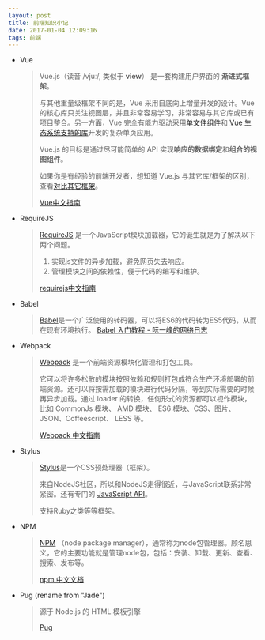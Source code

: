 ```yaml
---
layout: post
title: 前端知识小记
date: 2017-01-04 12:09:16
tags: 前端
---
```


* Vue

  > Vue.js（读音 /vjuː/, 类似于 **view**） 是一套构建用户界面的 **渐进式框架**。
  >
  > 与其他重量级框架不同的是，Vue 采用自底向上增量开发的设计。Vue 的核心库只关注视图层，并且非常容易学习，非常容易与其它库或已有项目整合。另一方面，Vue 完全有能力驱动采用[单文件组件](https://cn.vuejs.org/v2/guide/single-file-components.html)和 [Vue 生态系统支持的库](https://github.com/vuejs/awesome-vue#libraries--plugins)开发的复杂单页应用。
  >
  > Vue.js 的目标是通过尽可能简单的 API 实现**响应的数据绑定**和**组合的视图组件**。
  >
  > 如果你是有经验的前端开发者，想知道 Vue.js 与其它库/框架的区别，查看[对比其它框架](https://cn.vuejs.org/v2/guide/comparison.html)。
  >
  > [Vue中文指南](https://cn.vuejs.org)

<!-- more -->

* RequireJS

  > [RequireJS](http://requirejs.org) 是一个JavaScript模块加载器，它的诞生就是为了解决以下两个问题。
  >
  > 1. 实现js文件的异步加载，避免网页失去响应。
  > 2. 管理模块之间的依赖性，便于代码的编写和维护。
  >
  > [requirejs中文指南](http://www.requirejs.cn/home.html)

* Babel

  > [Babel](https://babeljs.io/)是一个广泛使用的转码器，可以将ES6的代码转为ES5代码，从而在现有环境执行。
  > [Babel 入门教程 - 阮一峰的网络日志](http://www.ruanyifeng.com/blog/2016/01/babel.html)

* Webpack

  > [Webpack](https://webpack.github.io) 是一个前端资源模块化管理和打包工具。
  >
  > 它可以将许多松散的模块按照依赖和规则打包成符合生产环境部署的前端资源。还可以将按需加载的模块进行代码分隔，等到实际需要的时候再异步加载。通过 loader 的转换，任何形式的资源都可以视作模块，比如 CommonJs 模块、 AMD 模块、 ES6 模块、CSS、图片、 JSON、Coffeescript、 LESS 等。
  >
  > [Webpack 中文指南](http://webpackdoc.com)

* Stylus

  > [Stylus](http://stylus-lang.com)是一个CSS预处理器（框架）。
  >
  > 来自NodeJS社区，所以和NodeJS走得很近，与JavaScript联系非常紧密。还有专门的 [JavaScript API](https://link.zhihu.com/?target=http%3A//learnboost.github.io/stylus/docs/js.html)。
  >
  > 支持Ruby之类等等框架。


* NPM

  > [NPM](https://docs.npmjs.com) （node package manager），通常称为node包管理器。顾名思义，它的主要功能就是管理node包，包括：安装、卸载、更新、查看、搜索、发布等。
  >
  > [npm 中文文档](http://www.npmjs.com.cn)


* Pug   (rename from "Jade")

  > 源于 Node.js 的 HTML 模板引擎
  >
  > [Pug](https://pugjs.org/)
